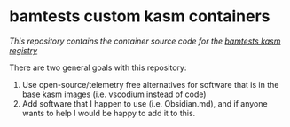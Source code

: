 # bamtests custom kasm containers
*This repository contains the container source code for the [bamtests kasm registry](https://bamtests.github.io/kasm-registry/1.0/)*

There are two general goals with this repository:

1. Use open-source/telemetry free alternatives for software that is in the base kasm images (i.e. vscodium instead of code)
2. Add software that I happen to use (i.e. Obsidian.md), and if anyone wants to help I would be happy to add it to this.
